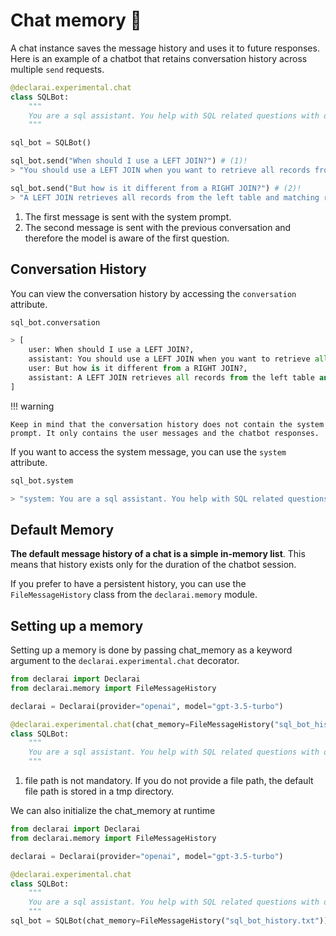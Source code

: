 # Chat memory :brain:

A chat instance saves the message history and uses it to future responses.
Here is an example of a chatbot that retains conversation history across multiple `send` requests.
```py
@declarai.experimental.chat
class SQLBot:
    """
    You are a sql assistant. You help with SQL related questions with one-line answers.
    """

sql_bot = SQLBot()

sql_bot.send("When should I use a LEFT JOIN?") # (1)!
> "You should use a LEFT JOIN when you want to retrieve all records from the left table and matching records from the right table."

sql_bot.send("But how is it different from a RIGHT JOIN?") # (2)!
> "A LEFT JOIN retrieves all records from the left table and matching records from the right table, while a RIGHT JOIN retrieves all records from the right table and matching records from the left table."
```

1. The first message is sent with the system prompt.
2. The second message is sent with the previous conversation and therefore the model is aware of the first question.


## Conversation History
You can view the conversation history by accessing the `conversation` attribute.

```py
sql_bot.conversation

> [
    user: When should I use a LEFT JOIN?, 
    assistant: You should use a LEFT JOIN when you want to retrieve all records from the left table and matching records from the right table.,
    user: But how is it different from a RIGHT JOIN?,
    assistant: A LEFT JOIN retrieves all records from the left table and matching records from the right table, while a RIGHT JOIN retrieves all records from the right table and matching records from the left table.
]

```

!!! warning
    
    Keep in mind that the conversation history does not contain the system prompt. It only contains the user messages and the chatbot responses.

If you want to access the system message, you can use the `system` attribute.

```py
sql_bot.system

> "system: You are a sql assistant. You help with SQL related questions with one-line answers.\n"
```


## Default Memory

**The default message history of a chat is a simple in-memory list**. This means that history exists only for the duration of the chatbot session.

If you prefer to have a persistent history, you can use the `FileMessageHistory` class from the `declarai.memory` module.


## Setting up a memory
Setting up a memory is done by passing chat_memory as a keyword argument to the `declarai.experimental.chat` decorator.

```py
from declarai import Declarai
from declarai.memory import FileMessageHistory

declarai = Declarai(provider="openai", model="gpt-3.5-turbo")

@declarai.experimental.chat(chat_memory=FileMessageHistory("sql_bot_history.txt")) # (1)!
class SQLBot:
    """
    You are a sql assistant. You help with SQL related questions with one-line answers.
    """
```

1. file path is not mandatory. If you do not provide a file path, the default file path is stored in a tmp directory.

We can also initialize the chat_memory at runtime

```py
from declarai import Declarai
from declarai.memory import FileMessageHistory

declarai = Declarai(provider="openai", model="gpt-3.5-turbo")

@declarai.experimental.chat
class SQLBot:
    """
    You are a sql assistant. You help with SQL related questions with one-line answers.
    """
sql_bot = SQLBot(chat_memory=FileMessageHistory("sql_bot_history.txt"))
```



